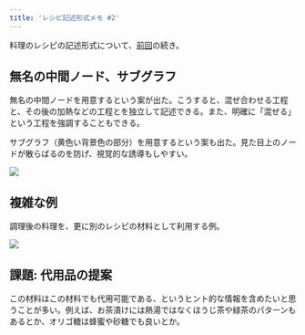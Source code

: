 ```yaml
---
title: 'レシピ記述形式メモ #2'
---
```

料理のレシピの記述形式について、[前回](https://r7kamura.com/articles/2022-05-13-mermaid-recipe-memo)の続き。

無名の中間ノード、サブグラフ
--------------

無名の中間ノードを用意するという案が出た。こうすると、混ぜ合わせる工程と、その後の加熱などの工程とを独立して記述できる。また、明確に「混ぜる」という工程を強調することもできる。

サブグラフ（黄色い背景色の部分）を用意するという案も出た。見た目上のノードが散らばるのを防げ、視覚的な誘導もしやすい。

![](https://lh5.googleusercontent.com/jS1JeoPikYlkp9qP5SObVge3f38Kaw4KRPQ1g6J22jA6a6tP0Iu_tejKsC9pEpFaeWwQGprHnYElLnqSIp4p7jar9TKhv_KJAXUGOhG_LwSJBUXJgOHGSWQoN84x-38RGyoztgBg3W4YzOS0omdP_Uo9-16hSDSNrlZx03_OT972yCUY_F5_nL_ofnHV)

複雑な例
----

調理後の料理を、更に別のレシピの材料として利用する例。

![](https://lh5.googleusercontent.com/qc7nly1JC5CpNsXDeywe37O_qAlQpa9rxC9NjOduH5JBqxHNthRmskILpkU3ion1r9WrkctSFoKU5Hdxxbx--QpeyaHNgTiulw3-dWHwhRbhFGz_YMzYmFe3AfhInqaDfg0aiKJ7Kgo4Dq5chfe3tFxLznFeQXZ2GqutlHgRDq6SkqDAbJPKtqY0wfCQ)

課題: 代用品の提案
----------

この材料はこの材料でも代用可能である、というヒント的な情報を含めたいと思うことが多い。例えば、お茶漬けには熱湯ではなくほうじ茶や緑茶のパターンもあるとか、オリゴ糖は蜂蜜や砂糖でも良いとか。
